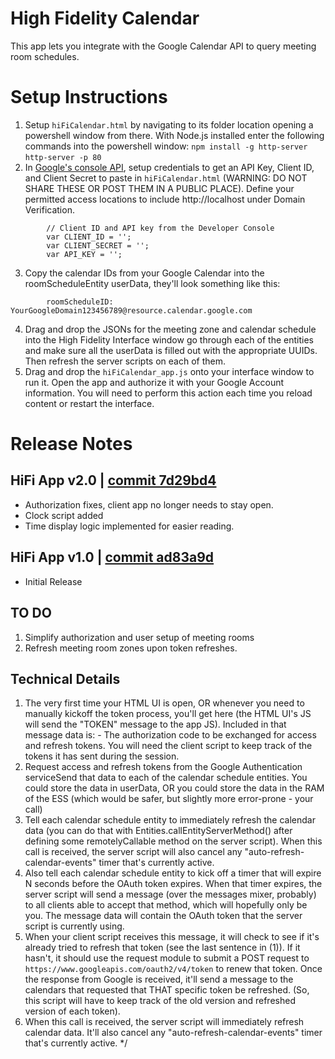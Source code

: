 # High Fidelity Calendar
This app lets you integrate with the Google Calendar API to query meeting room schedules.


# Setup Instructions
1. Setup `hiFiCalendar.html` by navigating to its folder location opening a powershell window from there. With Node.js installed enter the following commands into the powershell window: 
        `npm install -g http-server`
        `http-server -p 80`
2. In [Google's console API](https://console.developers.google.com/projectselector2/apis/credentials?supportedpurview=project), setup credentials to get an API Key, Client ID, and Client Secret to paste in `hiFiCalendar.html` (WARNING: DO NOT SHARE THESE OR POST THEM IN A PUBLIC PLACE).  Define your permitted access locations to include http://localhost under Domain Verification.

```
        // Client ID and API key from the Developer Console
        var CLIENT_ID = '';
        var CLIENT_SECRET = '';
        var API_KEY = '';
```

3. Copy the calendar IDs from your Google Calendar into the roomScheduleEntity userData, they'll look something like this:

```
        roomScheduleID: YourGoogleDomain123456789@resource.calendar.google.com
```

4. Drag and drop the JSONs for the meeting zone and calendar schedule into the High Fidelity Interface window go through each of the entities and make sure all the userData is filled out with the appropriate UUIDs.  Then refresh the server scripts on each of them.
5. Drag and drop the `hiFiCalendar_app.js` onto your interface window to run it. Open the app and authorize it with your Google Account information.  You will need to perform this action each time you reload content or restart the interface.


# Release Notes

## HiFi App v2.0 | [commit 7d29bd4](https://github.com/highfidelity/hifi-content/pull/361/commits/7d29bd44427876ae8c6a2e8a1fd5ba707ed12425)
- Authorization fixes, client app no longer needs to stay open.
- Clock script added
- Time display logic implemented for easier reading.
## HiFi App v1.0 | [commit ad83a9d](https://github.com/highfidelity/hifi-content/pull/345/commits/ad83a9dc621196e80b234ba205803b61f42c1b88)
- Initial Release


## TO DO
1. Simplify authorization and user setup of meeting rooms
2. Refresh meeting room zones upon token refreshes.


## Technical Details
1. The very first time your HTML UI is open, OR whenever you need to manually kickoff the token process, you'll get here (the HTML UI's JS will send the "TOKEN" message to the app JS). Included in that message data is:
        - The authorization code to be exchanged for access and refresh tokens.
You will need the client script to keep track of the tokens it has sent during the session.
2. Request access and refresh tokens from the Google Authentication serviceSend that data to each of the calendar schedule entities. You could store the data in userData, OR you could store the data in the RAM of the ESS (which would be safer, but slightly more error-prone - your call)
3. Tell each calendar schedule entity to immediately refresh the calendar data (you can do that with Entities.callEntityServerMethod() after defining some remotelyCallable method on the server script). When this call is received, the server script will also cancel any "auto-refresh-calendar-events" timer that's currently active.
4. Also tell each calendar schedule entity to kick off a timer that will expire N seconds before the OAuth token expires. When that timer expires, the server script will send a message (over the messages mixer, probably) to all clients able to accept that method, which will hopefully only be you. The message data will contain the OAuth token that the server script is currently using.
5. When your client script receives this message, it will check to see if it's already tried to refresh that token (see the last sentence in (1)). If it hasn't, it should use the request module to submit a POST request to `https://www.googleapis.com/oauth2/v4/token` to renew that token. Once the response from Google is received, it'll send a message to the calendars that requested that THAT specific token be refreshed. (So, this script will have to keep track of the old version and refreshed version of each token).
6.  When this call is received, the server script will immediately refresh calendar data. It'll also cancel any "auto-refresh-calendar-events" timer that's currently active.
*/